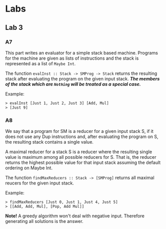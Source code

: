 # Labs

## Lab 3

### A7

This part writes an evaluator for a simple stack based machine. Programs for the machine are given as lists of instructions and the stack is represented as a list of ```Maybe Int```.

The function ```evalInst :: Stack -> SMProg -> Stack``` returns the resulting stack after evaluating the program on the given input stack.
***The members of the stack which are ```Nothing``` will be treated as a special case.***

Example: 
```
> evalInst [Just 1, Just 2, Just 3] [Add, Mul]
> [Just 9]
```
### A8

We say that a program for SM is a reducer for a given input stack S, if it does not use any Dup instructions and, after evaluating the program on S, the resulting stack contains a single value.

A maximal reducer for a stack S is a reducer where the resulting single value is maximum among all possible reducers for S. That is, the reducer returns the highest possible value for that input stack assuming the default ordering on Maybe Int.

The function ```findMaxReducers :: Stack -> [SMProg]``` returns all maximal reucers for the given input stack. 

Example:
```
> findMaxReducers [Just 0, Just 1, Just 4, Just 5]
> [[Add, Add, Mul], [Pop, Add Mul]]
```
**Note!** A greedy algorithm won't deal with negative input. Therefore generating all solutions is the answer.
